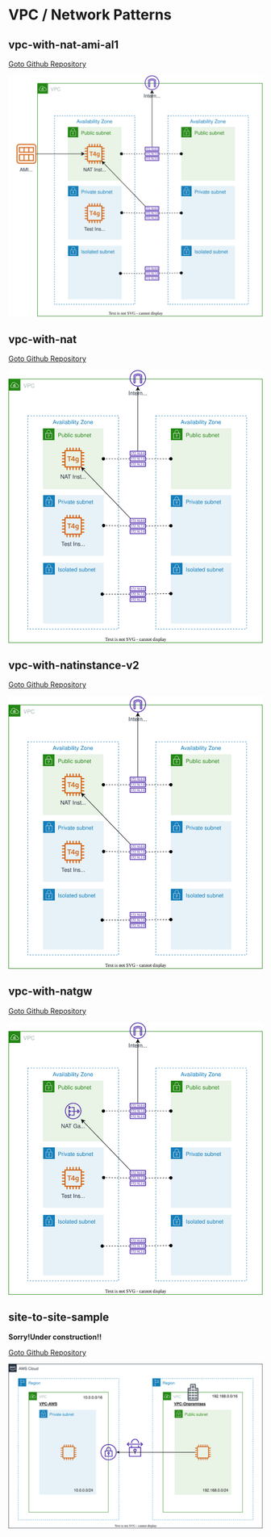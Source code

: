 # VPC / Network Patterns

## vpc-with-nat-ami-al1

[Goto Github Repository](./usecases/vpc-with-nat-ami-al1/)

![](./usecases/vpc-with-nat-ami-al1/overview.drawio.svg)

## vpc-with-nat

[Goto Github Repository](./usecases/vpc-with-nat/)

![](./usecases/vpc-with-nat/overview.drawio.svg)

## vpc-with-natinstance-v2

[Goto Github Repository](./usecases/vpc-with-natinstance-v2/)

![](./usecases/vpc-with-natinstance-v2/overview.drawio.svg)

## vpc-with-natgw

[Goto Github Repository](./usecases/vpc-with-natgw/)

![](./usecases/vpc-with-natgw/overview.drawio.svg)

## site-to-site-sample

**Sorry!Under construction!!**

[Goto Github Repository](./usecases/site-to-site-sample/)

![](./usecases/site-to-site-sample/overview.drawio.svg)

